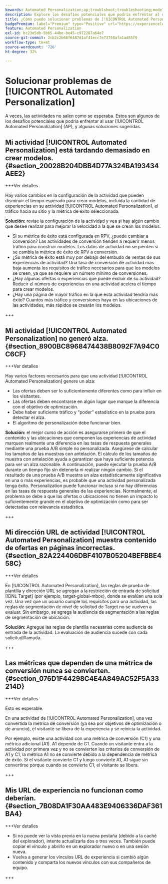 ```yaml
---
kewords: Automated Personalization;ap;troublshoot;troubleshooting;model;lift
description: Explore los desafíos potenciales que podría enfrentar al usar actividades de [!UICONTROL Automated Personalization] (AP) en Adobe Target, junto con las soluciones sugeridas.
title: ¿Cómo puedo solucionar problemas de [!UICONTROL Automated Personalization] actividades?
badgePremium: label="Premium" type="Positive" url="https://experienceleague.adobe.com/docs/target/using/introduction/intro.html?lang=es#premium newtab=true" tooltip="Consulte qué se incluye en Target Premium."
feature: Automated Personalization
exl-id: bc23e5db-5b65-44be-be45-c972287a64e7
source-git-commit: 2cb2c2b68f6487d1af41ecc7e73750afa1ad85f9
workflow-type: tm+mt
source-wordcount: '726'
ht-degree: 32%

---
```


# Solucionar problemas de [!UICONTROL Automated Personalization]

A veces, las actividades no salen como se esperaba. Estos son algunos de los desafíos potenciales que podría enfrentar al usar [!UICONTROL Automated Personalization] (AP), y algunas soluciones sugeridas.

## Mi actividad [!UICONTROL Automated Personalization] está tardando demasiado en crear modelos. {#section_20028B204DBB4D77A324BA193434AEE2}

+++Ver detalles

Hay varios cambios en la configuración de la actividad que pueden disminuir el tiempo esperado para crear modelos, incluida la cantidad de experiencias en su actividad [!UICONTROL Automated Personalization], el tráfico hacia su sitio y la métrica de éxito seleccionada.

**Solución:** revise la configuración de la actividad y vea si hay algún cambio que desee realizar para mejorar la velocidad a la que se crean los modelos.

* Si su métrica de éxito está configurada en RPV, ¿puede cambiar a conversión? Las actividades de conversión tienden a requerir menos tráfico para construir modelos. Los datos de actividad no se pierden si se cambia la métrica de éxito de RPV a conversión.
* ¿Su métrica de éxito está muy por debajo del embudo de ventas de sus experiencias de actividad? Una tasa de conversión de actividad más baja aumenta los requisitos de tráfico necesarios para que los modelos se creen, ya que se requiere un número mínimo de conversiones.
* ¿Hay algunas ofertas o experiencias que puede excluir de su actividad? Reducir el número de experiencias en una actividad acelera el tiempo para crear modelos.
* ¿Hay una página de mayor tráfico en la que esta actividad tendría más éxito? Cuantos más tráfico y conversiones haya en las ubicaciones de las actividades, más rápidos se crearán los modelos.

+++

## Mi actividad [!UICONTROL Automated Personalization] no generó alza. {#section_8900BC8968474438B8092F7A94C0C6CF}

+++Ver detalles

Hay varios factores necesarios para que una actividad [!UICONTROL Automated Personalization] genere un alza:

* Las ofertas deben ser lo suficientemente diferentes como para influir en los visitantes.
* Las ofertas deben encontrarse en algún lugar que marque la diferencia con el objetivo de optimización.
* Debe haber suficiente tráfico y “poder” estadístico en la prueba para detectar el alza.
* El algoritmo de personalización debe funcionar bien.

**Solución:** el mejor curso de acción es asegurarse primero de que el contenido y las ubicaciones que componen las experiencias de actividad marquen realmente una diferencia en las tasas de respuesta generales mediante una prueba A/B simple no personalizada. Asegúrese de calcular los tamaños de las muestras con antelación. El cálculo de los tamaños de muestra con antelación ayuda a garantizar que haya suficiente potencia para ver un alza razonable. A continuación, puede ejecutar la prueba A/B durante un tiempo fijo sin detenerla ni realizar ningún cambio. Si el resultado de una prueba A/B muestra un alza estadísticamente significativa en una o más experiencias, es probable que una actividad personalizada tenga éxito. Personalization puede funcionar incluso si no hay diferencias en las tasas de respuesta generales de las experiencias. Normalmente, el problema se debe a que las ofertas o ubicaciones no tienen un impacto lo suficientemente grande en el objetivo de optimización como para ser detectadas con relevancia estadística.

+++

## Mi dirección URL de actividad [!UICONTROL Automated Personalization] muestra contenido de ofertas en páginas incorrectas. {#section_82A224406DBF4107B05204BEFBBE458C}

+++Ver detalles

En [!UICONTROL Automated Personalization], las reglas de prueba de plantilla y dirección URL se agregan a la restricción de entrada de solicitud [!DNL Target] (por ejemplo, target-global-mbox), donde se evalúan una sola vez. Una vez que un usuario cumple los requisitos para una actividad, las reglas de segmentación de nivel de solicitud de Target no se vuelven a evaluar. Sin embargo, se agrega la audiencia de segmentación a las reglas de segmentación de ubicación.

**Solución:** Agregue las reglas de plantilla necesarias como audiencia de entrada de la actividad. La evaluación de audiencia sucede con cada solicitud/llamada.

+++

## Las métricas que dependen de una métrica de conversión nunca se convierten. {#section_076D1F44298C4E4A849AC52F5A33214D}

+++Ver detalles

Esto es esperable.

En una actividad de [!UICONTROL Automated Personalization], una vez convertida la métrica de conversión (ya sea por objetivos de optimización o de anuncio), el visitante se libera de la experiencia y se reinicia la actividad.

Por ejemplo, existe una actividad con una métrica de conversión (C1) y una métrica adicional (A1). A1 depende de C1. Cuando un visitante entra a la actividad por primera vez y no se convierten los criterios de conversión de A1 y C1, la métrica A1 no se convierte debido a la dependencia de métrica de éxito. Si el visitante convierte C1 y luego convierte A1, A1 sigue sin convertirse porque cuando se convierte C1, el visitante se libera.

+++

## Mis URL de experiencia no funcionan como deberían.   {#section_7B08DA1F30AA483E9406336DAF361BA4}

+++Ver detalles

* Si no puede ver la vista previa en la nueva pestaña (debido a la caché del explorador), intente actualizarla dos o tres veces. También puede copiar el vínculo y abrirlo en un explorador nuevo o en una sesión nueva.
* Vuelva a generar los vínculos URL de experiencia si cambió algún contenido y comparta los nuevos vínculos con sus compañeros de equipo.

+++
